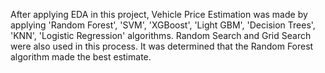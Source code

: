 After applying EDA in this project, Vehicle Price Estimation was made by applying 'Random Forest', 'SVM', 'XGBoost', 'Light GBM', 'Decision Trees', 'KNN', 'Logistic Regression' algorithms. Random Search and Grid Search were also used in this process. It was determined that the Random Forest algorithm made the best estimate.
